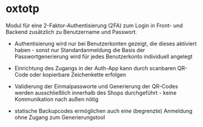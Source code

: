 # oxtotp
Modul für eine 2-Faktor-Authentisierung (2FA) zum Login in Front- und Backend zusätzlich zu Benutzername und Passwort.

- Authentisierung wird nur bei Benutzerkonten gezeigt, die dieses aktiviert haben - sonst nur Standardanmeldung die Basis der Passwortgenerierung wird für jedes Benutzerkonto individuell angelegt</li>

- Einrichtung des Zugangs in der Auth-App kann durch scanbaren QR-Code oder kopierbare Zeichenkette erfolgen

- Validierung der Einmalpassworte und Generierung der QR-Codes werden ausschließlich innerhalb des Shops durchgeführt - keine Kommunikation nach außen nötig

- statische Backupcodes ermöglichen auch eine (begrenzte) Anmeldung ohne Zugang zum Generierungstool
